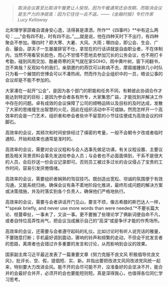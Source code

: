 > *取消会议甚至比取消午餐更让人愉悦，因为午餐通常还会改期，而取消会议是生产力的净提高：因为它往往一去不返。——《金融时报》专栏作家Lucy Kellaway*

   北宋理学家邵雍自谓身安心逸，活得甚是潇洒，所作**《四事吟》**中有这么两句：___“会有四不赴，时有四不出。”___就是说，他在四种天时下不出行，有四种聚会不参加。哪四时？即大寒、大暑、大风、大雨；哪四会，即公会、生会、广会、醵会。邵夫子一生屡屡辞官不仕，拿现在的行话讲就是自由职业者，不在体制内，当然不用看官长脸色，而心不甘情不愿地去参加冗长的公务会议，也不用打卡考勤，碰到风雨交加、酷暑奇寒的天气就在家SOHO，雨中黄叶树，窗下闲翻书，岂不爽哉？反观如今的我们，亲朋邀约的燕饮可以称病不去，摩肩接踵排几小时队只为看一个展馆的世博会可以不凑热闹，然而作为企业组织中的一员，晤谈公事的会议却是不能不参加的。
 

大家凑在一起开“公会”，是因为各个部门的职能和任务不同，有赖彼此协调合作才能达到特定的目标；是因为参会者各有所专，大家集思广益，才能找到并解决工作中存在的问题。卓有成效的会议保障了公司的顺畅运转以及目标的及时达成，发散了大家的思维撞生出智慧的火花，因此在组织活动中不可或缺。然而怎样开一个高效率的会是一门艺术，组织者和参会者些许不留意的小节往往便成为高效会议的绊脚石。
 

高效率的会议，其频次和时间安排经过了缜密的考量，一般不会朝令夕改或者临时通知，开始和结束也通常是准时的。
 

高效率的会议，需要对会议议程和与会人选事先做足功课。有关议程设置、主要议题及相关背景资料会事先发送给参会人员；与会者也不必面面俱到，干系不是很大的人员，会后抄送一份会议记录即可。否则员工被过多过长的会议侵占了宝贵的工作时间，容易引发厌倦情绪。
 

高效率的会议，需要组织者娴熟的驾驭技巧。既创造出宽松、坦诚的氛围便于有效沟通，又能系统归纳，确保会议有条不紊地阶段化推进，最终形成问题的解决方案或决策措施，并及时落实到各个负责人，确保他们严格地执行。
 

高效率的会议，需要与会者讲话开门见山，要言不烦，像古希腊的斯巴达人一样，*“speak briefly, and never use more words than were needed.”*不要长篇大论、枝蔓牵扯，一事未了，又谈一事。更不要搬了些理论学了俩新词便自命不凡，或者自恃位高弄性尚气，把会议当成展示自己的“高深”或是争讦才能的作秀场所。  
 

高效率的会议，还需要与会者遵守起码的礼仪。比如讨论时有听人说完话的雅量，不要随意打断；手机最好调到震动，骤响的铃声和频繁的走动，不但会干扰发言者的思路，离席者也会错过许多重要的发言和讨论，从而影响到会议的效果。
 
国家副主席习近平最近发表了一篇重要文章《努力克服不良文风 积极倡导优良文风》，批评长、空、假，提倡短、实、新。并指出要把改进文风同改进党风统一起来，特别要大力改进会风。能不开的会尽可能不开，没准备好的会坚决不开，能合并的会最好合并开，必须开的会也要能短则短。真是深得我心，也值得各位同仁学习思考。